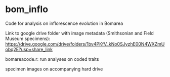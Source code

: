 # bom_inflo
Code for analysis on inflorescence evolution in Bomarea

Link to google drive folder with image metadata (Smithsonian and Field Museum specimens):
https://drive.google.com/drive/folders/1bv4PKfV_kNo0SJyzhE00N4WXZmUobq2E?usp=share_link

bomareacode.r: run analyses on coded traits

specimen images on accompanying hard drive